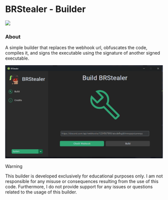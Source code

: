 # BRStealer - Builder
<img src="https://imgur.com/oQs11H7.png" width="200"/>

### About
A simple builder that replaces the webhook url, obfuscates the code, compiles it, and signs the executable using the signature of another signed executable.

![preview](assets/preview.png)

> [!Warning]
This builder is developed exclusively for educational purposes only. I am not responsible for any misuse or consequences resulting from the use of this code. Furthermore, I do not provide support for any issues or questions related to the usage of this builder.